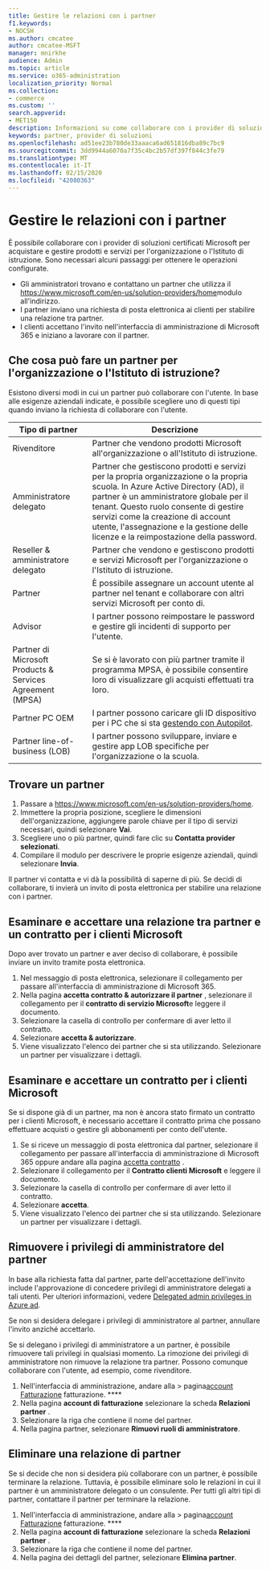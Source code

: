 ```yaml
---
title: Gestire le relazioni con i partner
f1.keywords:
- NOCSH
ms.author: cmcatee
author: cmcatee-MSFT
manager: mnirkhe
audience: Admin
ms.topic: article
ms.service: o365-administration
localization_priority: Normal
ms.collection:
- commerce
ms.custom: ''
search.appverid:
- MET150
description: Informazioni su come collaborare con i provider di soluzioni certificati Microsoft per l'acquisto e la gestione di prodotti e servizi per l'organizzazione o l'Istituto di istruzione.
keywords: partner, provider di soluzioni
ms.openlocfilehash: ad51ee23b780de33aaaca6ad651816dba89c7bc9
ms.sourcegitcommit: 3dd9944a6070a7f35c4bc2b57df397f844c3fe79
ms.translationtype: MT
ms.contentlocale: it-IT
ms.lasthandoff: 02/15/2020
ms.locfileid: "42080363"
---
```

# <a name="manage-partner-relationships"></a>Gestire le relazioni con i partner

È possibile collaborare con i provider di soluzioni certificati Microsoft per acquistare e gestire prodotti e servizi per l'organizzazione o l'Istituto di istruzione. Sono necessari alcuni passaggi per ottenere le operazioni configurate.

- Gli amministratori trovano e contattano un partner che utilizza il <a href="https://www.microsoft.com/en-us/solution-providers/home" target="_blank">https://www.microsoft.com/en-us/solution-providers/home</a>modulo all'indirizzo.
- I partner inviano una richiesta di posta elettronica ai clienti per stabilire una relazione tra partner.
- I clienti accettano l'invito nell'interfaccia di amministrazione di Microsoft 365 e iniziano a lavorare con il partner.

## <a name="what-can-a-partner-do-for-my-organization-or-school"></a>Che cosa può fare un partner per l'organizzazione o l'Istituto di istruzione?

Esistono diversi modi in cui un partner può collaborare con l'utente. In base alle esigenze aziendali indicate, è possibile scegliere uno di questi tipi quando inviano la richiesta di collaborare con l'utente.

| Tipo di partner | Descrizione |
| ------ | ------------------- |
| Rivenditore | Partner che vendono prodotti Microsoft all'organizzazione o all'Istituto di istruzione. |
| Amministratore delegato | Partner che gestiscono prodotti e servizi per la propria organizzazione o la propria scuola. In Azure Active Directory (AD), il partner è un amministratore globale per il tenant. Questo ruolo consente di gestire servizi come la creazione di account utente, l'assegnazione e la gestione delle licenze e la reimpostazione della password. |
| Reseller & amministratore delegato | Partner che vendono e gestiscono prodotti e servizi Microsoft per l'organizzazione o l'Istituto di istruzione. |
| Partner | È possibile assegnare un account utente al partner nel tenant e collaborare con altri servizi Microsoft per conto di. |
| Advisor | I partner possono reimpostare le password e gestire gli incidenti di supporto per l'utente. |
| Partner di Microsoft Products & Services Agreement (MPSA) | Se si è lavorato con più partner tramite il programma MPSA, è possibile consentire loro di visualizzare gli acquisti effettuati tra loro. |
| Partner PC OEM | I partner possono caricare gli ID dispositivo per i PC che si sta [gestendo con Autopilot](https://docs.microsoft.com/microsoft-store/add-profile-to-devices). |
| Partner line-of-business (LOB) | I partner possono sviluppare, inviare e gestire app LOB specifiche per l'organizzazione o la scuola. |

## <a name="find-a-partner"></a>Trovare un partner

1. Passare a <a href="https://www.microsoft.com/en-us/solution-providers/home" target="_blank">https://www.microsoft.com/en-us/solution-providers/home</a>.
2. Immettere la propria posizione, scegliere le dimensioni dell'organizzazione, aggiungere parole chiave per il tipo di servizi necessari, quindi selezionare **Vai**.
3. Scegliere uno o più partner, quindi fare clic su **Contatta provider selezionati**.
4. Compilare il modulo per descrivere le proprie esigenze aziendali, quindi selezionare **Invia**.

Il partner vi contatta e vi dà la possibilità di saperne di più. Se decidi di collaborare, ti invierà un invito di posta elettronica per stabilire una relazione con i partner.

## <a name="review-and-accept-a-partner-relationship-and-microsoft-customer-agreement"></a>Esaminare e accettare una relazione tra partner e un contratto per i clienti Microsoft

Dopo aver trovato un partner e aver deciso di collaborare, è possibile inviare un invito tramite posta elettronica.

1. Nel messaggio di posta elettronica, selezionare il collegamento per passare all'interfaccia di amministrazione di Microsoft 365.
2. Nella pagina **accetta contratto & autorizzare il partner** , selezionare il collegamento per il **contratto di servizio Microsoft**e leggere il documento.
3. Selezionare la casella di controllo per confermare di aver letto il contratto.
4. Selezionare **accetta & autorizzare**.
5. Viene visualizzato l'elenco dei partner che si sta utilizzando. Selezionare un partner per visualizzare i dettagli.

## <a name="review-and-accept-a-microsoft-customer-agreement"></a>Esaminare e accettare un contratto per i clienti Microsoft

Se si dispone già di un partner, ma non è ancora stato firmato un contratto per i clienti Microsoft, è necessario accettare il contratto prima che possano effettuare acquisti o gestire gli abbonamenti per conto dell'utente.

1. Se si riceve un messaggio di posta elettronica dal partner, selezionare il collegamento per passare all'interfaccia di amministrazione di Microsoft 365 oppure andare alla pagina <a href="https://go.microsoft.com/fwlink/?linkid=2116573" target="_blank">accetta contratto</a> .
2. Selezionare il collegamento per il **Contratto clienti Microsoft** e leggere il documento.
3. Selezionare la casella di controllo per confermare di aver letto il contratto.
4. Selezionare **accetta**.
5. Viene visualizzato l'elenco dei partner che si sta utilizzando. Selezionare un partner per visualizzare i dettagli.

## <a name="remove-partner-admin-privileges"></a>Rimuovere i privilegi di amministratore del partner

In base alla richiesta fatta dal partner, parte dell'accettazione dell'invito include l'approvazione di concedere privilegi di amministratore delegati a tali utenti. Per ulteriori informazioni, vedere [Delegated admin privileges in Azure ad](https://docs.microsoft.com/partner-center/customers_revoke_admin_privileges#delegated-admin-privileges-in-azure-ad).

Se non si desidera delegare i privilegi di amministratore al partner, annullare l'invito anziché accettarlo.

Se si delegano i privilegi di amministratore a un partner, è possibile rimuovere tali privilegi in qualsiasi momento. La rimozione dei privilegi di amministratore non rimuove la relazione tra partner. Possono comunque collaborare con l'utente, ad esempio, come rivenditore.

1. Nell'interfaccia di amministrazione, andare alla > pagina<a href="https://go.microsoft.com/fwlink/p/?linkid=2103629" target="_blank">account Fatturazione</a> fatturazione. ****
2. Nella pagina **account di fatturazione** selezionare la scheda **Relazioni partner** .
3. Selezionare la riga che contiene il nome del partner.
4. Nella pagina partner, selezionare **Rimuovi ruoli di amministratore**.

## <a name="delete-a-partner-relationship"></a>Eliminare una relazione di partner

Se si decide che non si desidera più collaborare con un partner, è possibile terminare la relazione. Tuttavia, è possibile eliminare solo le relazioni in cui il partner è un amministratore delegato o un consulente. Per tutti gli altri tipi di partner, contattare il partner per terminare la relazione.

1. Nell'interfaccia di amministrazione, andare alla > pagina<a href="https://go.microsoft.com/fwlink/p/?linkid=2103629" target="_blank">account Fatturazione</a> fatturazione. ****
2. Nella pagina **account di fatturazione** selezionare la scheda **Relazioni partner** .
3. Selezionare la riga che contiene il nome del partner.
4. Nella pagina dei dettagli del partner, selezionare **Elimina partner**.
